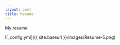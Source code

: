```yaml
---
layout: post
title: Resume
---
```


My resume

![_config.yml]({{ site.baseurl }}/images/Resume-5.png)
